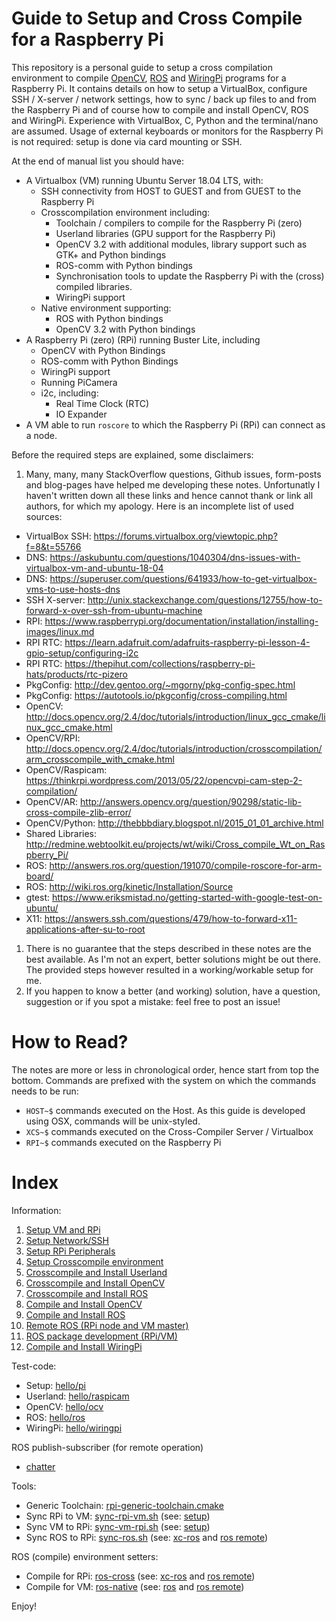 # Guide to Setup and Cross Compile for a Raspberry Pi

This repository is a personal guide to setup a cross compilation environment to compile [OpenCV](http://opencv.org/), [ROS](http://www.ros.org/) and [WiringPi](http://wiringpi.com) programs for a Raspberry Pi. It contains details on how to setup a VirtualBox, configure SSH / X-server / network settings, how to sync / back up files to and from the Raspberry Pi and of course how to compile and install OpenCV, ROS and WiringPi. Experience with VirtualBox, C, Python and the terminal/nano are assumed. Usage of external keyboards or monitors for the Raspberry Pi is not required: setup is done via card mounting or SSH. 

At the end of manual list you should have:
- A Virtualbox (VM) running Ubuntu Server 18.04 LTS, with:
  - SSH connectivity from HOST to GUEST and from GUEST to the Raspberry Pi
  - Crosscompilation environment including:
    - Toolchain /  compilers to compile for the Raspberry Pi (zero)
    - Userland libraries (GPU support for the Raspberry Pi)
    - OpenCV 3.2 with additional modules, library support such as GTK+ and Python bindings
    - ROS-comm with Python bindings
    - Synchronisation tools to update the Raspberry Pi with the (cross) compiled libraries.
    - WiringPi support
  - Native environment supporting:
    - ROS with Python bindings
    - OpenCV 3.2 with Python bindings
- A Raspberry Pi (zero) (RPi) running Buster Lite, including
  - OpenCV with Python Bindings
  - ROS-comm with Python Bindings
  - WiringPi support
  - Running PiCamera
  - i2c, including:
    - Real Time Clock (RTC)
    - IO Expander
- A VM able to run `roscore` to which the Raspberry Pi (RPi) can connect as a node. 

Before the required steps are explained, some disclaimers:

1. Many, many, many StackOverflow questions, Github issues, form-posts and blog-pages have helped me developing these notes. Unfortunatly I haven't written down all these links and hence cannot thank or link all authors, for which my apology. Here is an incomplete list of used sources:
  - VirtualBox SSH: https://forums.virtualbox.org/viewtopic.php?f=8&t=55766
  - DNS: https://askubuntu.com/questions/1040304/dns-issues-with-virtualbox-vm-and-ubuntu-18-04
  - DNS: https://superuser.com/questions/641933/how-to-get-virtualbox-vms-to-use-hosts-dns
  - SSH X-server: http://unix.stackexchange.com/questions/12755/how-to-forward-x-over-ssh-from-ubuntu-machine
  - RPI: https://www.raspberrypi.org/documentation/installation/installing-images/linux.md
  - RPI RTC: https://learn.adafruit.com/adafruits-raspberry-pi-lesson-4-gpio-setup/configuring-i2c
  - RPI RTC: https://thepihut.com/collections/raspberry-pi-hats/products/rtc-pizero
  - PkgConfig: http://dev.gentoo.org/~mgorny/pkg-config-spec.html
  - PkgConfig: https://autotools.io/pkgconfig/cross-compiling.html
  - OpenCV: http://docs.opencv.org/2.4/doc/tutorials/introduction/linux_gcc_cmake/linux_gcc_cmake.html
  - OpenCV/RPI: http://docs.opencv.org/2.4/doc/tutorials/introduction/crosscompilation/arm_crosscompile_with_cmake.html
  - OpenCV/Raspicam: https://thinkrpi.wordpress.com/2013/05/22/opencvpi-cam-step-2-compilation/
  - OpenCV/AR: http://answers.opencv.org/question/90298/static-lib-cross-compile-zlib-error/
  - OpenCV/Python: http://thebbbdiary.blogspot.nl/2015_01_01_archive.html
  - Shared Libraries: http://redmine.webtoolkit.eu/projects/wt/wiki/Cross_compile_Wt_on_Raspberry_Pi/
  - ROS: http://answers.ros.org/question/191070/compile-roscore-for-arm-board/
  - ROS: http://wiki.ros.org/kinetic/Installation/Source
  - gtest: https://www.eriksmistad.no/getting-started-with-google-test-on-ubuntu/
  - X11: https://answers.ssh.com/questions/479/how-to-forward-x11-applications-after-su-to-root
1. There is no guarantee that the steps described in these notes are the best available. As I'm not an expert, better solutions might be out there. The provided steps however resulted in a working/workable setup for me.
1. If you happen to know a better (and working) solution, have a question, suggestion or if you spot a mistake: feel free to post an issue!

# How to Read?

The notes are more or less in chronological order, hence start from top the bottom. Commands are prefixed with the system on which the commands needs to be run:

- `HOST~$` commands executed on the Host. As this guide is developed using OSX, commands will be unix-styled.
- `XCS~$` commands executed on the Cross-Compiler Server / Virtualbox
- `RPI~$` commands executed on the Raspberry Pi

# Index

Information:
1. [Setup VM and RPi](01-setup.md)
1. [Setup Network/SSH](02-network.md)
1. [Setup RPi Peripherals](03-xc-peripherals.md)
1. [Setup Crosscompile environment](04-xc-setup.md)
1. [Crosscompile and Install Userland](05-xc-userland.md)
1. [Crosscompile and Install OpenCV](06-xc-opencv.md)
1. [Crosscompile and Install ROS](07-xc-ros.md)
1. [Compile and Install OpenCV](08-native-opencv.md)
1. [Compile and Install ROS](09-native-ros.md)
1. [Remote ROS (RPi node and VM master)](10-ros-remote.md)
1. [ROS package development (RPi/VM)](11-ros-dev.md)
1. [Compile and Install WiringPi](12-wiringpi.md)

Test-code:
- Setup: [hello/pi](hello/pi)
- Userland: [hello/raspicam](hello/raspicam)
- OpenCV: [hello/ocv](hello/ocv)
- ROS: [hello/ros](hello/ros)
- WiringPi: [hello/wiringpi](hello/wiringpi)

ROS publish-subscriber (for remote operation)
- [chatter](ros/chatter)

Tools:
- Generic Toolchain: [rpi-generic-toolchain.cmake](rpi-generic-toolchain.cmake)
- Sync RPi to VM: [sync-rpi-vm.sh](scripts/sync-rpi-vm.sh) (see: [setup](04-xc-setup.md))
- Sync VM to RPi: [sync-vm-rpi.sh](scripts/sync-vm-rpi.sh) (see: [setup](04-xc-setup.md))
- Sync ROS to RPi: [sync-ros.sh](scripts/sync-ros.sh) (see: [xc-ros](07-xc-ros.md#synchronisation) and [ros remote](10-ros-remote))

ROS (compile) environment setters:
- Compile for RPi: [ros-cross](scripts/ros-cross) (see: [xc-ros](07-xc-ros.md) and [ros remote](10-ros-remote))
- Compile for VM: [ros-native](scripts/ros-native) (see: [ros](08-native-ros.md) and [ros remote](10-ros-remote))

Enjoy!
